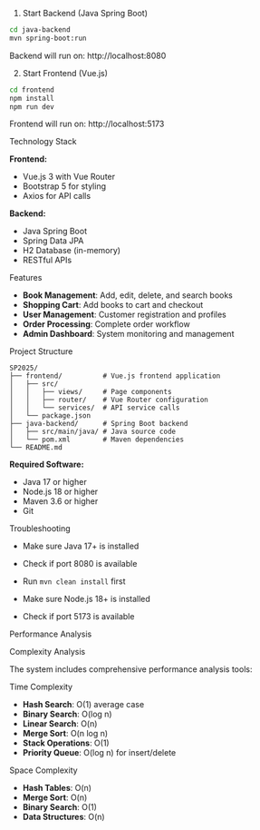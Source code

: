 

1. Start Backend (Java Spring Boot)
```bash
cd java-backend
mvn spring-boot:run
```
Backend will run on: http://localhost:8080

2. Start Frontend (Vue.js)
```bash
cd frontend
npm install
npm run dev
```
Frontend will run on: http://localhost:5173


 Technology Stack

**Frontend:**
- Vue.js 3 with Vue Router
- Bootstrap 5 for styling
- Axios for API calls

**Backend:**
- Java Spring Boot
- Spring Data JPA
- H2 Database (in-memory)
- RESTful APIs

Features

- **Book Management**: Add, edit, delete, and search books
- **Shopping Cart**: Add books to cart and checkout
- **User Management**: Customer registration and profiles
- **Order Processing**: Complete order workflow
- **Admin Dashboard**: System monitoring and management

Project Structure

```
SP2025/
├── frontend/          # Vue.js frontend application
│   ├── src/
│   │   ├── views/     # Page components
│   │   ├── router/    # Vue Router configuration
│   │   └── services/  # API service calls
│   └── package.json
├── java-backend/      # Spring Boot backend
│   ├── src/main/java/ # Java source code
│   └── pom.xml        # Maven dependencies
└── README.md
```

**Required Software:**
- Java 17 or higher
- Node.js 18 or higher
- Maven 3.6 or higher
- Git

 Troubleshooting

- Make sure Java 17+ is installed
- Check if port 8080 is available
- Run `mvn clean install` first

- Make sure Node.js 18+ is installed
- Check if port 5173 is available


Performance Analysis

Complexity Analysis

The system includes comprehensive performance analysis tools:

Time Complexity
- **Hash Search**: O(1) average case
- **Binary Search**: O(log n)
- **Linear Search**: O(n)
- **Merge Sort**: O(n log n)
- **Stack Operations**: O(1)
- **Priority Queue**: O(log n) for insert/delete

Space Complexity
- **Hash Tables**: O(n)
- **Merge Sort**: O(n)
- **Binary Search**: O(1)
- **Data Structures**: O(n)